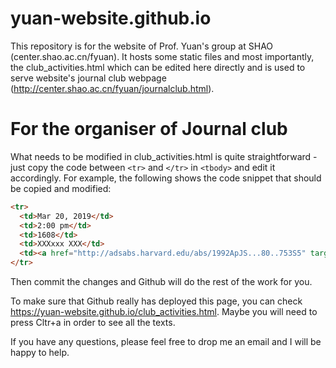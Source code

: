 # yuan-website.github.io

This repository is for the website of Prof. Yuan's group at SHAO (center.shao.ac.cn/fyuan). It hosts some static files and most importantly, the club_activities.html which can be edited here directly and is used to serve website's journal club webpage (http://center.shao.ac.cn/fyuan/journalclub.html).

# For the organiser of Journal club

What needs to be modified in club_activities.html is quite straightforward - just copy the code between `<tr>` and `</tr>` in `<tbody>` and edit it accordingly. For example, the following shows the code snippet that should be copied and modified:
  ```html
<tr>
	<td>Mar 20, 2019</td>
	<td>2:00 pm</td>
	<td>1608</td>
	<td>XXXxxx XXX</td>
	<td><a href="http://adsabs.harvard.edu/abs/1992ApJS...80..753S5" target="_parent">ZEUS-2D: A radiation magnetohydrodynamics code for astrophysical flows in two space dimensions. I - The hydrodynamic algorithms and tests.</a></td>
</tr>
 ```
Then commit the changes and Github will do the rest of the work for you.

To make sure that Github really has deployed this page, you can check https://yuan-website.github.io/club_activities.html. Maybe you will need to press Cltr+a in order to see all the texts.

If you have any questions, please feel free to drop me an email and I will be happy to help.
